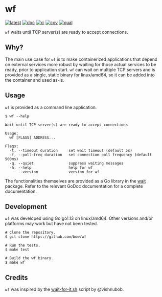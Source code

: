 # wf

[![latest](https://img.shields.io/github/v/release/bow/wf?labelColor=4d4d4d&color=007c5b&style=flat)](https://github.com/bow/wf/releases)
[![doc](https://img.shields.io/badge/godoc-reference-007c5b?style=flat)](https://godoc.org/github.com/bow/wf/wait)
[![ci](https://img.shields.io/travis/bow/wf?labelColor=4d4d4d&color=007c5b&style=flat)](https://travis-ci.org/bow/wf)
[![cov](https://img.shields.io/codeclimate/coverage/bow/wf?labelColor=4d4d4d&color=007c5b&style=flat)](https://codeclimate.com/github/bow/wf)
[![qual](https://img.shields.io/codeclimate/maintainability/bow/wf?labelColor=4d4d4d&color=007c5b&style=flat)](https://codeclimate.com/github/bow/wf)

`wf` waits until TCP server(s) are ready to accept connections.


## Why?

The main use case for `wf` is to make containerized applications that depend
on external services more robust by waiting for those actual services to be
ready, prior to application start. `wf` can wait on multiple TCP servers and
is provided as a single, static binary for linux/amd64, so it can be added
into the container and used as-is.


## Usage

`wf` is provided as a command line application.

    $ wf --help

    Wait until TCP server(s) are ready to accept connections

    Usage:
      wf [FLAGS] ADDRESS...

    Flags:
      -t, --timeout duration     set wait timeout (default 5s)
      -f, --poll-freq duration   set connection poll frequency (default 500ms)
      -q, --quiet                suppress waiting messages
      -h, --help                 help for wf
          --version              version for wf

The functionalities themselves are provided as a Go library in the
[wait](https://godoc.org/github.com/bow/wait-for/wait) package. Refer to the
relevant GoDoc documentation for a complete documentation.


## Development

`wf` was developed using Go go1.13 on linux/amd64. Other versions and/or
platforms may work but have not been tested.

    # Clone the repository.
    $ git clone https://github.com/bow/wf

    # Run the tests.
    $ make test

    # Build the wf binary.
    $ make wf


## Credits

`wf` was inspired by the [wait-for-it.sh](https://github.com/vishnubob/wait-for-it) script by @vishnubob.
